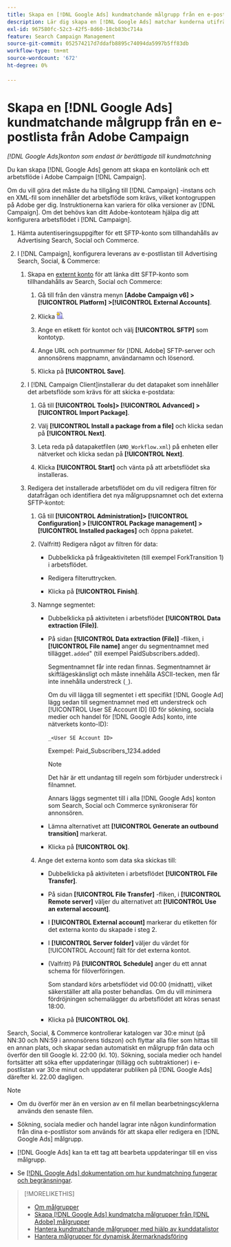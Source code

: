 ```yaml
---
title: Skapa en [!DNL Google Ads] kundmatchande målgrupp från en e-postlista från Adobe Campaign
description: Lär dig skapa en [!DNL Google Ads] matchar kunderna utifrån en befintlig e-postlista från Adobe Campaign.
exl-id: 967580fc-52c3-42f5-8d60-18cb83bc714a
feature: Search Campaign Management
source-git-commit: 052574217d7ddafb8895c74094da5997b5ff83db
workflow-type: tm+mt
source-wordcount: '672'
ht-degree: 0%

---
```


# Skapa en [!DNL Google Ads] kundmatchande målgrupp från en e-postlista från Adobe Campaign

*[!DNL Google Ads]konton som endast är berättigade till kundmatchning*

Du kan skapa [!DNL Google Ads] genom att skapa en kontolänk och ett arbetsflöde i Adobe Campaign [!DNL Campaign].

Om du vill göra det måste du ha tillgång till [!DNL Campaign] -instans och en XML-fil som innehåller det arbetsflöde som krävs, vilket kontogruppen på Adobe ger dig. Instruktionerna kan variera för olika versioner av [!DNL Campaign]. Om det behövs kan ditt Adobe-kontoteam hjälpa dig att konfigurera arbetsflödet i [!DNL Campaign].

1. Hämta autentiseringsuppgifter för ett SFTP-konto som tillhandahålls av Advertising Search, Social och Commerce.

1. I [!DNL Campaign], konfigurera leverans av e-postlistan till Advertising Search, Social, &amp; Commerce:

   1. Skapa en [externt konto](https://experienceleague.adobe.com/docs/campaign-standard/using/administrating/application-settings/external-accounts.html) för att länka ditt SFTP-konto som tillhandahålls av Search, Social och Commerce:

      1. Gå till från den vänstra menyn **\[Adobe Campaign v6\] > [!UICONTROL Platform] >[!UICONTROL External Accounts]**.

      1. Klicka ![Skapa konto](/help/search-social-commerce/assets/campaign-create-account.png "Skapa konto").

      1. Ange en etikett för kontot och välj **[!UICONTROL SFTP]** som kontotyp.

      1. Ange URL och portnummer för [!DNL Adobe] SFTP-server och annonsörens mappnamn, användarnamn och lösenord.

      1. Klicka på **[!UICONTROL Save]**.

   1. I [!DNL Campaign Client]installerar du det datapaket som innehåller det arbetsflöde som krävs för att skicka e-postdata:

      1. Gå till **[!UICONTROL Tools]> [!UICONTROL Advanced] >[!UICONTROL Import Package]**.

      1. Välj **[!UICONTROL Install a package from a file]** och klicka sedan på **[!UICONTROL Next]**.

      1. Leta reda på datapaketfilen (`AMO_Workflow.xml`) på enheten eller nätverket och klicka sedan på **[!UICONTROL Next]**.

      1. Klicka **[!UICONTROL Start]** och vänta på att arbetsflödet ska installeras.

   1. Redigera det installerade arbetsflödet om du vill redigera filtren för datafrågan och identifiera det nya målgruppsnamnet och det externa SFTP-kontot:

      1. Gå till **[!UICONTROL Administration]> [!UICONTROL Configuration] > [!UICONTROL Package management] >[!UICONTROL Installed packages]** och öppna paketet.

      1. (Valfritt) Redigera något av filtren för data:

         * Dubbelklicka på frågeaktiviteten (till exempel ForkTransition 1) i arbetsflödet.

         * Redigera filteruttrycken.

         * Klicka på **[!UICONTROL Finish]**.

      1. Namnge segmentet:

         * Dubbelklicka på aktiviteten i arbetsflödet **[!UICONTROL Data extraction (File)]**.

         * På sidan **[!UICONTROL Data extraction (File)]** -fliken, i **[!UICONTROL File name]** anger du segmentnamnet med tillägget`.added`&quot; (till exempel PaidSubscribers.added).

           Segmentnamnet får inte redan finnas. Segmentnamnet är skiftlägeskänsligt och måste innehålla ASCII-tecken, men får inte innehålla understreck (`_`).

           Om du vill lägga till segmentet i ett specifikt [!DNL Google Ad] lägg sedan till segmentnamnet med ett understreck och [!UICONTROL User SE Account ID] (ID för sökning, sociala medier och handel för [!DNL Google Ads] konto, inte nätverkets konto-ID):

           `_<User SE Account ID>`

           Exempel: Paid_Subscribers_1234.added

           >[!NOTE]
           >
           >Det här är ett undantag till regeln som förbjuder understreck i filnamnet.

           Annars läggs segmentet till i alla [!DNL Google Ads] konton som Search, Social och Commerce synkroniserar för annonsören.

         * Lämna alternativet att **[!UICONTROL Generate an outbound transition]** markerat.

         * Klicka på **[!UICONTROL Ok]**.

      1. Ange det externa konto som data ska skickas till:

         * Dubbelklicka på aktiviteten i arbetsflödet **[!UICONTROL File Transfer]**.

         * På sidan **[!UICONTROL File Transfer]** -fliken, i **[!UICONTROL Remote server]** väljer du alternativet att **[!UICONTROL Use an external account]**.

         * I **[!UICONTROL External account]** markerar du etiketten för det externa konto du skapade i steg 2.

         * I **[!UICONTROL Server folder]** väljer du värdet för [!UICONTROL Account] fält för det externa kontot.

         * (Valfritt) På **[!UICONTROL Schedule]** anger du ett annat schema för filöverföringen.

           Som standard körs arbetsflödet vid 00:00 (midnatt), vilket säkerställer att alla poster behandlas. Om du vill minimera fördröjningen schemalägger du arbetsflödet att köras senast 18:00.

         * Klicka på **[!UICONTROL Ok]**.

Search, Social, &amp; Commerce kontrollerar katalogen var 30:e minut (på NN:30 och NN:59 i annonsörens tidszon) och flyttar alla filer som hittas till en annan plats, och skapar sedan automatiskt en målgrupp från data och överför den till Google kl. 22:00 (kl. 10). Sökning, sociala medier och handel fortsätter att söka efter uppdateringar (tillägg och subtraktioner) i e-postlistan var 30:e minut och uppdaterar publiken på [!DNL Google Ads] därefter kl. 22.00 dagligen.

>[!NOTE]
>
>* Om du överför mer än en version av en fil mellan bearbetningscyklerna används den senaste filen.
>
>* Sökning, sociala medier och handel lagrar inte någon kundinformation från dina e-postlistor som används för att skapa eller redigera en [!DNL Google Ads] målgrupp.
>
>* [!DNL Google Ads] kan ta ett tag att bearbeta uppdateringar till en viss målgrupp.
>
>* Se [[!DNL Google Ads] dokumentation om hur kundmatchning fungerar och begränsningar](https://support.google.com/displayvideo/answer/9539301).

>[!MORELIKETHIS]
>
>* [Om målgrupper](audience-about.md)
>* [Skapa [!DNL Google Ads] kundmatcha målgrupper från [!DNL Adobe] målgrupper](google-audience-from-adobe-audience.md)
>* [Hantera kundmatchande målgrupper med hjälp av kunddatalistor](audience-from-customer-data-list.md)
>* [Hantera målgrupper för dynamisk återmarknadsföring](audience-dynamic-remarketing-manage.md)
